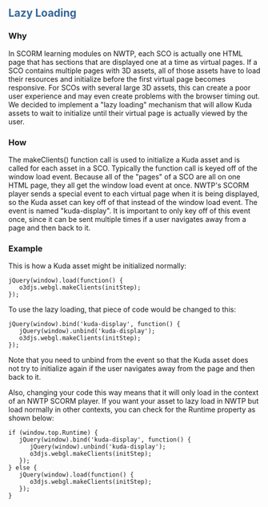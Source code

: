 ## <font color='#336699'>Lazy Loading</font> ##

### Why ###

In SCORM learning modules on NWTP, each SCO is actually one HTML page that has sections that are displayed one at a time as virtual pages. If a SCO contains multiple pages with 3D assets, all of those assets have to load their resources and initialize before the first virtual page becomes responsive. For SCOs with several large 3D assets, this can create a poor user experience and may even create problems with the browser timing out. We decided to implement a "lazy loading" mechanism that will allow Kuda assets to wait to initialize until their virtual page is actually viewed by the user.

### How ###

The makeClients() function call is used to initialize a Kuda asset and is called for each asset in a SCO. Typically the function call is keyed off of the window load event. Because all of the "pages" of a SCO are all on one HTML page, they all get the window load event at once. NWTP's SCORM player sends a special event to each virtual page when it is being displayed, so the Kuda asset can key off of that instead of the window load event. The event is named "kuda-display". It is important to only key off of this event once, since it can be sent multiple times if a user navigates away from a page and then back to it.

### Example ###

This is how a Kuda asset might be initialized normally:
```
jQuery(window).load(function() {
   o3djs.webgl.makeClients(initStep);
});
```
To use the lazy loading, that piece of code would be changed to this:
```
jQuery(window).bind('kuda-display', function() {
   jQuery(window).unbind('kuda-display');
   o3djs.webgl.makeClients(initStep);
});
```
Note that you need to unbind from the event so that the Kuda asset does not try to initialize again if the user navigates away from the page and then back to it.

Also, changing your code this way means that it will only load in the context of an NWTP SCORM player. If you want your asset to lazy load in NWTP but load normally in other contexts, you can check for the Runtime property as shown below:
```
if (window.top.Runtime) {
   jQuery(window).bind('kuda-display', function() {
      jQuery(window).unbind('kuda-display');
      o3djs.webgl.makeClients(initStep);
   });
} else {
   jQuery(window).load(function() {
      o3djs.webgl.makeClients(initStep);
   });
}
```